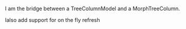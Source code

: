 I am the bridge between a TreeColumnModel and a MorphTreeColumn.

Ialso add support for on the fly refresh